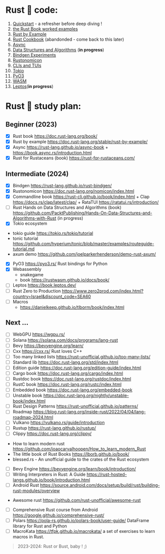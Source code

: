 
<!-- @import "[TOC]" {cmd="toc" depthFrom=1 depthTo=6 orderedList=false} -->

# Rust 🦀 code:
1. [Quickstart](hello_world/README.md) - a refresher before deep diving !
2. [the Rust Book worked examples](rust_book/README.md)
3. [Rust by Example](rust_by_example/README.md)
4. [Rust Cookbook](cookbook/README.md) (abandonded - come back to this later)
5. [Async](async/README.md)
6. [Data Structures and Algorithms](data_structures_and_algos/README.md) (**in progress**)
7. [Bindgen Experiments](bindgen_experiments/README.md)
8. [Rustonomicon](rustonomicon/README.md)
9. [CLIs and TUIs](clis_and_tuis/README.md)
10. [Tokio](tokio/README.md)
11. [PyO3](PyO3/README.md) 
12. [WASM](wasm/README.md) 
13. [Leptos](webdev/leptos/README.md)(**in progress**)

# Rust 🦀 study plan:

## Beginner (2023)
- [x] Rust book https://doc.rust-lang.org/book/ 
- [x] Rust by example https://doc.rust-lang.org/stable/rust-by-example/ 
- [x] Async https://rust-lang.github.io/async-book + https://book.async.rs/introduction.html 
- [x] Rust for Rustaceans (book) https://rust-for-rustaceans.com/
## Intermediate (2024)
- [x] Bindgen https://rust-lang.github.io/rust-bindgen/
- [x] Rustonomicon https://doc.rust-lang.org/nomicon/index.html
- [x] Commandline book https://rust-cli.github.io/book/index.html + Clap https://docs.rs/clap/latest/clap/ + RataTUI https://ratatui.rs/introduction/
- [ ] Rust Hands on Data Structures and Algorithms (book) https://github.com/PacktPublishing/Hands-On-Data-Structures-and-Algorithms-with-Rust (in progress)
- [x] Tokio ecosystem
 - tokio guide https://tokio.rs/tokio/tutorial
 - tonic tutorial https://github.com/hyperium/tonic/blob/master/examples/routeguide-tutorial.md
 - axum demo https://github.com/joelparkerhenderson/demo-rust-axum/
- [X] PyO3 https://pyo3.rs/  Rust bindings for Python
- [X] Webassembly 
  - snakegame 
  - book https://rustwasm.github.io/docs/book/ 
- [ ] Leptos https://book.leptos.dev/
- [ ] Rust Zero to Production https://www.zero2prod.com/index.html?country=Israel&discount_code=SEA60
- [ ] Macros 
  - https://danielkeep.github.io/tlborm/book/index.html 

## Next ...
- [ ] WebGPU https://wgpu.rs/
- [ ] Solana https://solana.com/docs/programs/lang-rust
- [ ] Bevy https://bevyengine.org/learn/
- [ ] Cxx https://cxx.rs/ Rust loves C++
- [ ] Too many linked lists https://rust-unofficial.github.io/too-many-lists/
- [ ] Standard lib https://doc.rust-lang.org/std/index.html 
- [ ] Edition guide https://doc.rust-lang.org/edition-guide/index.html 
- [ ] Cargo book https://doc.rust-lang.org/cargo/index.html 
- [ ] Rustdoc book https://doc.rust-lang.org/rustdoc/index.html 
- [ ] RustC book https://doc.rust-lang.org/rustc/index.html 
- [ ] Embedded book https://doc.rust-lang.org/embedded-book 
- [ ] Unstable book https://doc.rust-lang.org/nightly/unstable-book/index.html 
- [ ] Rust Design Patterns https://rust-unofficial.github.io/patterns/ 
- [ ] Roadmap https://blog.rust-lang.org/inside-rust/2022/04/04/lang-roadmap-2024.html 
- [ ] Vulkano https://vulkano.rs/guide/introduction 
- [ ] Rustup https://rust-lang.github.io/rustup/ 
- [ ] Clippy https://doc.rust-lang.org/clippy/ 
- How to learn modern rust https://github.com/joaocarvalhoopen/How_to_learn_modern_Rust 
- The little book of Rust Books https://lborb.github.io/book/ 
- blessed.rs  - An unofficial guide to the crates of the Rust ecosystem 
- [ ] Bevy Engine https://bevyengine.org/learn/book/introduction/ 
- [ ] Writing Interpreters in Rust: A Guide https://rust-hosted-langs.github.io/book/introduction.html   
- [ ] Android Rust https://source.android.com/docs/setup/build/rust/building-rust-modules/overview 
- Awesome rust https://github.com/rust-unofficial/awesome-rust 
- [ ] Comprehensive Rust course from Android https://google.github.io/comprehensive-rust/ 
- [ ] Polars https://pola-rs.github.io/polars-book/user-guide/   DataFrame library for Rust and Python
- [ ] MacroKata https://tfpk.github.io/macrokata/  a set of exercises to learn macros in Rust.

> 2023-2024: Rust or Bust, baby ! ;)
